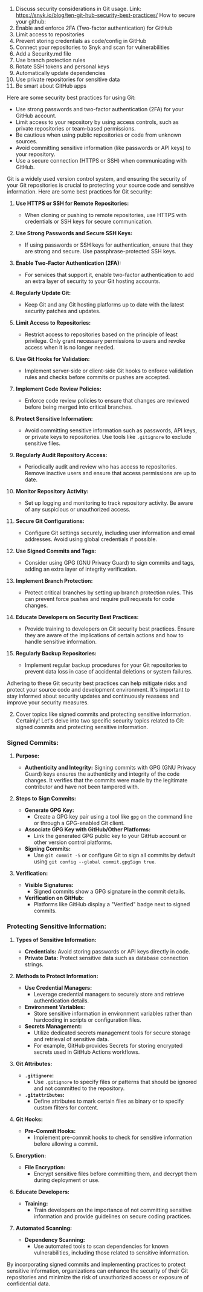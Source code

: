 1. Discuss security considerations in Git usage.
Link: https://snyk.io/blog/ten-git-hub-security-best-practices/
How to secure your github:
1. Enable and enforce 2FA (Two-factor authentication) for GitHub
2. Limit access to repositories
3. Prevent storing credentials as code/config in GitHub
4. Connect your repositories to Snyk and scan for vulnerabilities
5. Add a Security.md file
6. Use branch protection rules
7. Rotate SSH tokens and personal keys
8. Automatically update dependencies
9. Use private repositories for sensitive data
10. Be smart about GitHub apps 


Here are some security best practices for using Git:
- Use strong passwords and two-factor authentication (2FA) for your GitHub account.
- Limit access to your repository by using access controls, such as private repositories or team-based permissions.
- Be cautious when using public repositories or code from unknown sources.
- Avoid committing sensitive information (like passwords or API keys) to your repository.
- Use a secure connection (HTTPS or SSH) when communicating with GitHub.

Git is a widely used version control system, and ensuring the security of your Git repositories is crucial to protecting your source code and sensitive information. Here are some best practices for Git security:

1. **Use HTTPS or SSH for Remote Repositories:**
   - When cloning or pushing to remote repositories, use HTTPS with credentials or SSH keys for secure communication.

2. **Use Strong Passwords and Secure SSH Keys:**
   - If using passwords or SSH keys for authentication, ensure that they are strong and secure. Use passphrase-protected SSH keys.

3. **Enable Two-Factor Authentication (2FA):**
   - For services that support it, enable two-factor authentication to add an extra layer of security to your Git hosting accounts.

4. **Regularly Update Git:**
   - Keep Git and any Git hosting platforms up to date with the latest security patches and updates.

5. **Limit Access to Repositories:**
   - Restrict access to repositories based on the principle of least privilege. Only grant necessary permissions to users and revoke access when it is no longer needed.

6. **Use Git Hooks for Validation:**
   - Implement server-side or client-side Git hooks to enforce validation rules and checks before commits or pushes are accepted.

7. **Implement Code Review Policies:**
   - Enforce code review policies to ensure that changes are reviewed before being merged into critical branches.

8. **Protect Sensitive Information:**
   - Avoid committing sensitive information such as passwords, API keys, or private keys to repositories. Use tools like `.gitignore` to exclude sensitive files.

9. **Regularly Audit Repository Access:**
   - Periodically audit and review who has access to repositories. Remove inactive users and ensure that access permissions are up to date.

10. **Monitor Repository Activity:**
    - Set up logging and monitoring to track repository activity. Be aware of any suspicious or unauthorized access.

11. **Secure Git Configurations:**
    - Configure Git settings securely, including user information and email addresses. Avoid using global credentials if possible.

12. **Use Signed Commits and Tags:**
    - Consider using GPG (GNU Privacy Guard) to sign commits and tags, adding an extra layer of integrity verification.

13. **Implement Branch Protection:**
    - Protect critical branches by setting up branch protection rules. This can prevent force pushes and require pull requests for code changes.

14. **Educate Developers on Security Best Practices:**
    - Provide training to developers on Git security best practices. Ensure they are aware of the implications of certain actions and how to handle sensitive information.

15. **Regularly Backup Repositories:**
    - Implement regular backup procedures for your Git repositories to prevent data loss in case of accidental deletions or system failures.

Adhering to these Git security best practices can help mitigate risks and protect your source code and development environment. It's important to stay informed about security updates and continuously reassess and improve your security measures.

2. Cover topics like signed commits and protecting sensitive information.
Certainly! Let's delve into two specific security topics related to Git: signed commits and protecting sensitive information.

### Signed Commits:

1. **Purpose:**
   - **Authenticity and Integrity:** Signing commits with GPG (GNU Privacy Guard) keys ensures the authenticity and integrity of the code changes. It verifies that the commits were made by the legitimate contributor and have not been tampered with.

2. **Steps to Sign Commits:**
   - **Generate GPG Key:**
     - Create a GPG key pair using a tool like `gpg` on the command line or through a GPG-enabled Git client.
   - **Associate GPG Key with GitHub/Other Platforms:**
     - Link the generated GPG public key to your GitHub account or other version control platforms.
   - **Signing Commits:**
     - Use `git commit -S` or configure Git to sign all commits by default using `git config --global commit.gpgSign true`.

3. **Verification:**
   - **Visible Signatures:**
     - Signed commits show a GPG signature in the commit details.
   - **Verification on GitHub:**
     - Platforms like GitHub display a "Verified" badge next to signed commits.

### Protecting Sensitive Information:

1. **Types of Sensitive Information:**
   - **Credentials:** Avoid storing passwords or API keys directly in code.
   - **Private Data:** Protect sensitive data such as database connection strings.

2. **Methods to Protect Information:**
   - **Use Credential Managers:**
     - Leverage credential managers to securely store and retrieve authentication details.
   - **Environment Variables:**
     - Store sensitive information in environment variables rather than hardcoding in scripts or configuration files.
   - **Secrets Management:**
     - Utilize dedicated secrets management tools for secure storage and retrieval of sensitive data.
     - For example, GitHub provides Secrets for storing encrypted secrets used in GitHub Actions workflows.

3. **Git Attributes:**
   - **`.gitignore`:**
     - Use `.gitignore` to specify files or patterns that should be ignored and not committed to the repository.
   - **`.gitattributes`:**
     - Define attributes to mark certain files as binary or to specify custom filters for content.

4. **Git Hooks:**
   - **Pre-Commit Hooks:**
     - Implement pre-commit hooks to check for sensitive information before allowing a commit.

5. **Encryption:**
   - **File Encryption:**
     - Encrypt sensitive files before committing them, and decrypt them during deployment or use.

6. **Educate Developers:**
   - **Training:**
     - Train developers on the importance of not committing sensitive information and provide guidelines on secure coding practices.

7. **Automated Scanning:**
   - **Dependency Scanning:**
     - Use automated tools to scan dependencies for known vulnerabilities, including those related to sensitive information.

By incorporating signed commits and implementing practices to protect sensitive information, organizations can enhance the security of their Git repositories and minimize the risk of unauthorized access or exposure of confidential data.